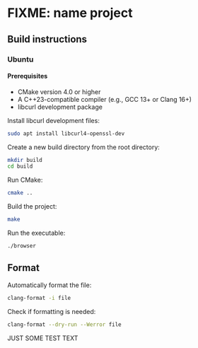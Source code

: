 # FIXME: name project

## Build instructions

### Ubuntu

#### Prerequisites

- CMake version 4.0 or higher
- A C++23-compatible compiler (e.g., GCC 13+ or Clang 16+)
- libcurl development package

Install libcurl development files:

```bash
sudo apt install libcurl4-openssl-dev
```

Create a new build directory from the root directory:  
```bash
mkdir build
cd build
```

Run CMake:  
```bash
cmake ..
```

Build the project:  
```bash
make
```

Run the executable:  
```bash
./browser
```

## Format

Automatically format the file:
```bash
clang-format -i file
```

Check if formatting is needed:
```bash
clang-format --dry-run --Werror file
```


JUST SOME TEST TEXT